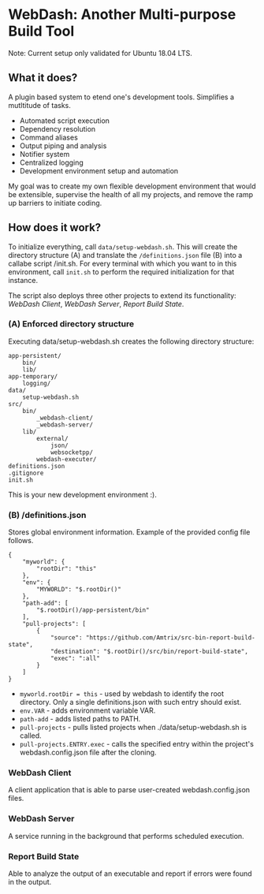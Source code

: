 <h1>WebDash: Another Multi-purpose Build Tool</h1>

Note: Current setup only validated for Ubuntu 18.04 LTS.
<h2>What it does?</h2>
A plugin based system to etend one's development tools. Simplifies a mutltitude of tasks.
<ul>
  <li>Automated script execution</li>
  <li>Dependency resolution</li>
  <li>Command aliases</li>
  <li>Output piping and analysis</li>
  <li>Notifier system</li>
  <li>Centralized logging</li>
  <li>Development environment setup and automation</li>
</ul>

My goal was to create my own flexible development environment that would be extensible, supervise the health of all my projects, and remove the ramp up barriers to initiate coding.

<h2>How does it work?</h2>
<p>To initialize everything, call <code>data/setup-webdash.sh</code>. This will create the directory structure (A) and translate the <code>/definitions.json</code> file (B) into a callabe script /init.sh. For every terminal with which you want to in this environment, call <code>init.sh</code> to perform the required initialization for that instance.</p>

<p>The script also deploys three other projects to extend its functionality: <i>WebDash Client</i>, <i>WebDash Server</i>, <i>Report Build State</i>.</p>

<h3>(A) Enforced directory structure</h3>
<p>Executing data/setup-webdash.sh creates the following directory structure:</p>

<pre><code>app-persistent/
    bin/
    lib/
app-temporary/
    logging/
data/
    setup-webdash.sh
src/
    bin/
        _webdash-client/
        _webdash-server/
    lib/
        external/
            json/
            websocketpp/
        webdash-executer/
definitions.json
.gitignore
init.sh
</pre></code>

This is your new development environment :).

<h3>(B) /definitions.json</h3>
Stores global environment information. Example of the provided config file follows.

<pre><code>{
    "myworld": {
        "rootDir": "this"
    },
    "env": {
        "MYWORLD": "$.rootDir()"
    },
    "path-add": [
        "$.rootDir()/app-persistent/bin"
    ],
    "pull-projects": [
        {
            "source": "https://github.com/Amtrix/src-bin-report-build-state",
            "destination": "$.rootDir()/src/bin/report-build-state",
            "exec": ":all"
        }
    ]
}
</pre></code>

<ul>
    <li><code>myworld.rootDir = this</code> - used by webdash to identify the root directory. Only a single definitions.json with such entry should exist.</li>
    <li><code>env.VAR</code> - adds environment variable VAR.</li>
    <li><code>path-add</code> - adds listed paths to PATH.</li>
    <li><code>pull-projects</code> - pulls listed projects when ./data/setup-webdash.sh is called.</li>
    <li><code>pull-projects.ENTRY.exec</code> - calls the specified entry within the project's webdash.config.json file after the cloning.</li>
</ul>

<h3>WebDash Client</h3>
A client application that is able to parse user-created webdash.config.json files.
<h3>WebDash Server</h3>
A service running in the background that performs scheduled execution.
<h3>Report Build State</h3>
Able to analyze the output of an executable and report if errors were found in the output. 
